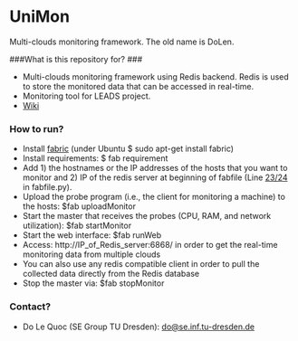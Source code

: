 # UniMon
Multi-clouds monitoring framework. The old name is DoLen.

###What is this repository for? ###
* Multi-clouds monitoring framework using Redis backend. Redis is used to store the monitored data that can be accessed in real-time.
* Monitoring tool for LEADS project.
* [Wiki](http://www.leads-project.eu/wiki/)

### How to run? ###
* Install [fabric](http://www.fabfile.org/) (under Ubuntu $ sudo apt-get install fabric)
* Install requirements: $ fab requirement
* Add 1) the hostnames or the IP addresses of the hosts that you want to monitor and 2) IP of the redis server at beginning of fabfile (Line [23/24](https://github.com/leads-project/unimon/blob/master/fabfile.py#L23) in fabfile.py).
* Upload the probe program (i.e., the client for monitoring a machine) to the hosts: $fab uploadMonitor
* Start the master that receives the probes (CPU, RAM, and network utilization): $fab startMonitor
* Start the web interface: $fab runWeb
* Access: http://IP_of_Redis_server:6868/ in order to get the real-time monitoring data from multiple clouds
* You can also use any redis compatible client in order to pull the collected data directly from the Redis database
* Stop the master via: $fab stopMonitor

### Contact? ###
* Do Le Quoc (SE Group TU Dresden): do@se.inf.tu-dresden.de 


